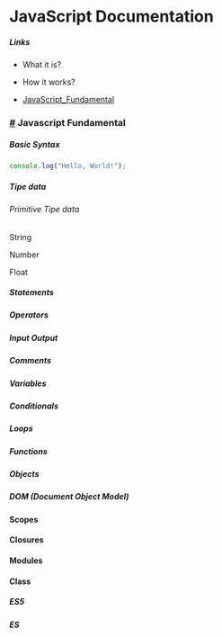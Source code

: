 # JavaScript Documentation

##### Links

- What it is?
- How it works?

- [JavaScript_Fundamental](#JavaScript_Fundamental)

### [#](#JavaScript_Fundamental) Javascript Fundamental

##### Basic Syntax

```javascript
console.log("Hello, World!");
```

##### Tipe data

###### Primitive Tipe data 

String

Number

Float

##### Statements

##### Operators

##### Input Output

##### Comments

##### Variables

##### Conditionals

##### Loops

##### Functions

##### Objects

##### DOM (Document Object Model)



#### Scopes 

#### Closures

#### Modules

#### Class



##### ES5

##### ES
